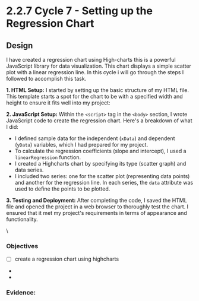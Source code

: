 # 2.2.7 Cycle 7 - Setting up the Regression Chart

## Design

I have  created a regression chart using High-charts this is a powerful JavaScript library for data visualization. This chart displays a simple scatter plot with a linear regression line. In this cycle i will go through the steps I followed to accomplish this task.

**1. HTML Setup:** I started by setting up the basic structure of my HTML file. This template starts a spot for the chart to be with a specified width and height to ensure it fits well into my project:

**2. JavaScript Setup:** Within the `<script>` tag in the `<body>` section, I wrote JavaScript code to create the regression chart. Here's a breakdown of what I did:

* I defined sample data for the independent (`xData`) and dependent (`yData`) variables, which I had prepared for my project.
* To calculate the regression coefficients (slope and intercept), I used a  `linearRegression` function.&#x20;
* I created a Highcharts chart by specifying its type (scatter graph) and data series.
* I included two series: one for the scatter plot (representing data points) and another for the regression line. In each series, the `data` attribute was used to define the points to be plotted.

**3. Testing and Deployment:** After completing the code, I saved the HTML file and opened the project in a web browser to thoroughly test the chart. I ensured that it met my project's requirements in terms of appearance and functionality.&#x20;





\




### Objectives

* [ ] create a regression chart using highcharts
*
*



### Evidence:&#x20;





